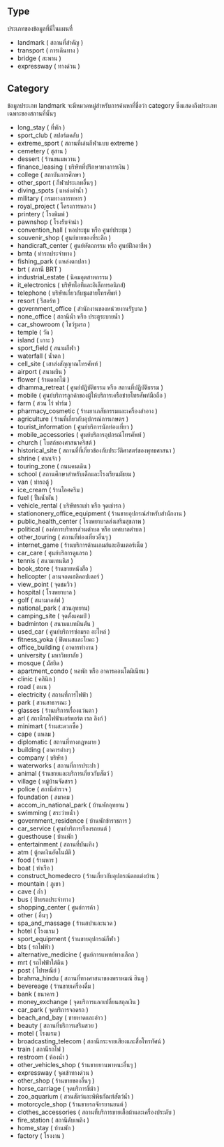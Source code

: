 ## Type
ประเภทของข้อมูลที่มีในแผนที่
- landmark ( สถานที่สำคัญ )
- transport ( การเดินทาง )
- bridge ( สะพาน )
- expressway ( ทางด่วน )

## Category
ข้อมูลประเภท landmark จะมีหมวดหมู่สำหรับการค้นหาที่ชื่อว่า category ซึ่งแสดงถึงประเภทเฉพาะของสถานที่นั้นๆ
- long_stay ( ที่พัก )
- sport_club ( สปอร์ตคลับ )
- extreme_sport ( สถานที่เล่นกีฬาแบบ extreme )
- cemetery ( สุสาน )
- dessert ( ร้านขนมหวาน )
- finance_leasing ( บริษัทที่ปรึกษาทางการเงิน )
- college ( สถาบันการศึกษา )
- other_sport ( กีฬาประเภทอื่นๆ )
- diving_spots ( แหล่งดำน้ำ )
- military ( กรมทางการทหาร )
- royal_project ( โครงการหลวง )
- printery ( โรงพิมพ์ )
- pawnshop ( โรงรับจำนำ )
- convention_hall ( หอประชุม หรือ ศูนย์ประชุม )
- souvenir_shop ( ศูนย์ขายของที่ระลึก )
- handicraft_center ( ศูนย์หัตถกรรม หรือ ศูนย์ฝึกอาชีพ )
- bmta ( ท่ารถประจำทาง )
- fishing_park ( แหล่งตกปลา )
- brt ( สถานี BRT )
- industrial_estate ( นิคมอุตสาหกรรม )
- it_electronics ( บริษัทไอทีและอิเล็กทรอนิกส์)
- telephone ( บริษัทเกี่ยวกับชุมสายโทรศัพท์ )
- resort ( รีสอร์ท )
- government_office ( สำนักงานของหน่วยงานรัฐบาล )
- none_office ( สถานีน้ำ หรือ ประตูระบายน้ำ )
- car_showroom ( โชว์รูมรถ )
- temple ( วัด )
- island ( เกาะ )
- sport_field ( สนามกีฬา )
- waterfall ( น้ำตก )
- cell_site ( เสาส่งสัญญาณโทรศัพท์ )
- airport ( สนามบิน )
- flower ( ร้านดอกไม้ )
- dhamma_retreat ( ศูนย์ปฏิบัติธรรม หรือ สถานที่ปฏิบัติธรรม )
- mobile ( ศูนย์บริการลูกค้าของผู้ให้บริการเครือข่ายโทรศัพท์มือถือ )
- farm ( สวน ไร่ ฟาร์ม )
- pharmacy_cosmetic ( ร้านยาเภสัชกรรมและเครื่องสำอาง )
- agriculture ( ร้านที่เกี่ยวกับอุปกรณ์การเกษตร )
- tourist_information ( ศูนย์บริการนักท่องเที่ยว )
- mobile_accessories ( ศูนย์บริการอุปกรณ์โทรศัพท์ )
- church ( โบสถ์ของศาสนาคริสต์ )
- historical_site ( สถานที่ที่เกี่ยวข้องกับประวัติศาสตร์ของพุทธศาสนา )
- shrine ( ศาลเจ้า )
- touring_zone ( ถนนคนเดิน )
- school ( สถานศึกษาสำหรับเด็กและโรงเรียนมัธยม )
- van ( ท่ารถตู้ )
- ice_cream ( ร้านไอศครีม )
- fuel ( ปั้มน้ำมัน )
- vehicle_rental ( บริษัทรถเช่า หรือ จุดเช่ารถ )
- stationonery_office_equipment ( ร้านขายอุปกรณ์สำหรับสำนักงาน )
- public_health_center ( โรงพยาบาลส่งเสริมสุขภาพ )
- political ( องค์การบริหารส่วนตำบล หรือ เทศบาลตำบล )
- other_touring ( สถานที่ท่องเที่ยวอื่นๆ )
- internet_game ( ร้านบริการด้านเกมส์และอินเตอร์เน็ต )
- car_care ( ศุนย์บริการดูแลรถ )
- tennis ( สนามเทนนิส )
- book_store ( ร้านขายหนังสือ )
- helicopter ( ลานจอดเฮลิคอปเตอร์ )
- view_point ( จุดชมวิว )
- hospital ( โรงพยาบาล )
- golf ( สนามกอล์ฟ )
- national_park ( สวนอุทยาน)
- camping_site ( จุดตั้งแคมป์ )
- badminton ( สนามแบทมินตัน )
- used_car ( ศูนย์บริการซ่อมรถ อะไหล่ )
- fitness_yoka ( ฟิตเนสและโยคะ )
- office_building ( อาคารทำงาน )
- university ( มหาวิทยาลัย )
- mosque ( มัสยิด )
- apartment_condo ( หอพัก หรือ อาคารคอนโดมิเนียม )
- clinic ( คลินิก )
- road ( ถนน )
- electricity ( สถานที่การไฟฟ้า )
- park ( สวนสาธารณะ )
- glasses ( ร้านบริการเรื่องแว่นตา )
- arl ( สถานีรถไฟฟ้าแอร์พอร์ต เรล ลิงก์ )
- minimart ( ร้านสะดวกซื้อ )
- cape ( แหลม )
- diplomatic ( สถานที่ทางกฎหมาย )
- building ( อาคารต่างๆ )
- company ( บริษัท )
- waterworks ( สถานที่การประปา )
- animal ( ร้านขายและบริการเกี่ยวกับสัตว์ )
- village ( หมู่บ้านจัดสรร )
- police ( สถานีตำรวจ )
- foundation ( สมาคม )
- accom_in_national_park ( บ้านพักอุทยาน )
- swimming ( สระว่ายน้ำ )
- government_residence ( บ้านพักข้าราชการ )
- car_service ( ศูนย์บริการเรืองรถยนต์ )
- guesthouse ( บ้านพัก )
- entertainment ( สถานที่บันเทิง )
- atm ( ตู้กดเงินอัตโนมัติ )
- food ( ร้านหาร )
- boat ( ท่าเรือ )
- construct_homedecro ( ร้านเกี่ยวกับอุปกรณ์ตกแต่งบ้าน )
- mountain ( ภูเขา )
- cave ( ถ้ำ )
- bus ( ป้ายรถประจำทาง )
- shopping_center ( ศูนย์การค้า )
- other ( อื่นๆ )
- spa_and_massage ( ร้านสปาและนวด )
- hotel ( โรงแรม )
- sport_equipment ( ร้านขายอุปกรณ์กีฬา )
- bts ( รถไฟฟ้า )
- alternative_medicine ( ศูนย์การแพทย์ทางเลือก )
- mrt ( รถไฟฟ้าใต้ดิน )
- post ( ไปรษณีย์ )
- brahma_hindu ( สถานที่ทางศาสนาของพราหมณ์ ฮินดู )
- bevereage ( ร้านขายเครื่องดื่ม )
- bank ( ธนาคาร )
- money_exchange ( จุดบริการแลกเปลี่ยนสกุลเงิน )
- car_park ( จุดบริการจอดรถ )
- beach_and_bay ( ชายหาดและอ่าว )
- beauty ( สถานที่บริการเสริมสวย )
- motel ( โรงแรม )
- broadcasting_telecom ( สถานีกระจายเสียงและสื่อโทรทัศน์ )
- train ( สถานีรถไฟ )
- restroom ( ห้องน้ำ )
- other_vehicles_shop ( ร้านขายยานพาหนะอื่นๆ )
- expressway ( จุดเข้าทางด่วน )
- other_shop ( ร้านขายของอื่นๆ )
- horse_carriage ( จุดบริการขี่ม้า )
- zoo_aquarium ( สวนสัตว์และพิพิธภัณฑ์สัตว์น้ำ )
- motorcycle_shop ( ร้านขายรถจักรยานยนต์ )
- clothes_accessories ( สถานที่บริการขายเสื้อผ้าและเครื่องประดับ )
- fire_station ( สถานีดับเพลิง )
- home_stay ( บ้านพัก )
- factory ( โรงงาน )
